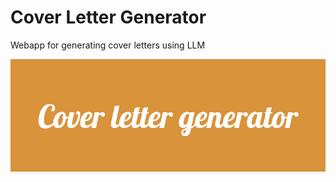 
# Cover Letter Generator

Webapp for generating cover letters using LLM


![Banner](https://github.com/gerardmietek/cover_letter_llm/blob/main/webapp/static/images/banner.png)


